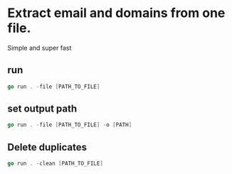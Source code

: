 # Extract email and domains from one file.

Simple and super fast

## run

```go
go run . -file [PATH_TO_FILE]
```

## set output path

```go
go run . -file [PATH_TO_FILE] -o [PATH]
```

## Delete duplicates

```go
go run . -clean [PATH_TO_FILE]
```

